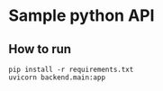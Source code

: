 # Sample python API

## How to run

```
pip install -r requirements.txt
uvicorn backend.main:app
```
